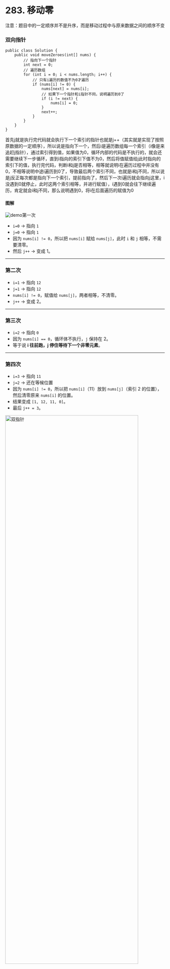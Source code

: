 # 283. 移动零
注意：题目中的一定顺序并不是升序，而是移动过程中与原来数据之间的顺序不变
### 双向指针

```
public class Solution {
    public void moveZeroes(int[] nums) {
        // 指向下一个指针
        int next = 0;
        // 遍历数组
        for (int i = 0; i < nums.length; i++) {
            // 只有i遍历的数值不为0才遍历
            if (nums[i] != 0) {
                nums[next] = nums[i];
                // 如果下一个指针和i指针不同，说明遍历到0了
                if (i != next) {
                    nums[i] = 0;
                }
                next++;
            }
        }
    }
}
```

首先j就是执行完代码就会执行下一个索引的指针也就是j++（其实就是实现了按照原数据的一定顺序），所以说是指向下一个，然后i是遍历数组每一个索引（i像是来追赶j指针），通过索引得到值，如果值为0，循环内部的代码是不执行的，就会还需要继续下一步循环，直到i指向的索引下值不为0，然后将值赋值给j此时指向的索引下的值，执行完代码，判断i和j是否相等，相等就说明i在遍历过程中并没有0，不相等说明中途i遍历到0了，导致最后两个索引不同，也就是i和j不同，所以说是j反正每次都是指向下一个索引，提前指向了，然后下一次i遍历就会指向j这里，i没遇到0就停止，此时这两个索引相等，并进行赋值），i遇到0就会往下继续遍历，肯定就会i和j不同，那么说明遇到0，将i在后面遍历的赋值为0

#### 图解

![demo](C:\Users\Winston\Desktop\demo.png)第一次

- `i=0` → 指向 `1`
- `j=0` → 指向 `1`
- 因为 `nums[i] != 0`，所以把 `nums[i]` 赋给 `nums[j]`，此时 `i` 和 `j` 相等，不需要清零。
- 然后 `j++` → 变成 1。

------

### 第二次

- `i=1` → 指向 `12`
- `j=1` → 指向 `12`
- `nums[i] != 0`，赋值给 `nums[j]`，两者相等，不清零。
- `j++` → 变成 2。

------

### 第三次

- `i=2` → 指向 `0`
- 因为 `nums[i] == 0`，循环体不执行，`j` 保持在 2。
- 等于说 **i 往前跑，j 停住等待下一个非零元素**。

------

### 第四次

- `i=3` → 指向 `11`
- `j=2` → 还在等候位置
- 因为 `nums[i] != 0`，所以把 `nums[i]`（11）放到 `nums[j]`（索引 2 的位置），然后清零原来 `nums[i]` 的位置。
- 结果变成 `[1, 12, 11, 0]`。
- 最后 `j++ = 3`。

<img width="420" height="1733" alt="双指针" src="https://github.com/user-attachments/assets/ade7a2db-7704-4e3f-9d10-21e8f947fd9a" />


